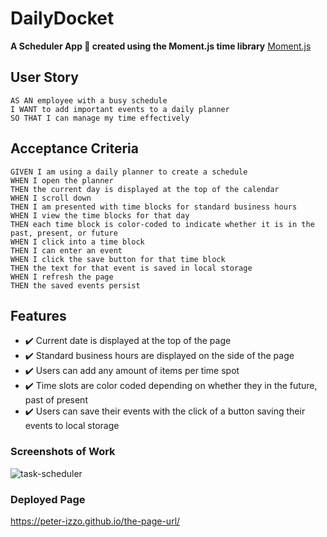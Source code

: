 # DailyDocket

**A Scheduler App :calendar: created using the Moment.js time library**
[Moment.js](https://momentjs.com/)

## User Story

```
AS AN employee with a busy schedule
I WANT to add important events to a daily planner
SO THAT I can manage my time effectively
```


## Acceptance Criteria

```
GIVEN I am using a daily planner to create a schedule
WHEN I open the planner
THEN the current day is displayed at the top of the calendar
WHEN I scroll down
THEN I am presented with time blocks for standard business hours
WHEN I view the time blocks for that day
THEN each time block is color-coded to indicate whether it is in the past, present, or future
WHEN I click into a time block
THEN I can enter an event
WHEN I click the save button for that time block
THEN the text for that event is saved in local storage
WHEN I refresh the page
THEN the saved events persist
```

## Features

- :heavy_check_mark: Current date is displayed at the top of the page
- :heavy_check_mark: Standard business hours are displayed on the side of the page
- :heavy_check_mark: Users can add any amount of items per time spot
- :heavy_check_mark: Time slots are color coded depending on whether they in the future, past of present
- :heavy_check_mark: Users can save their events with the click of a button saving their events to local storage

### Screenshots of Work

![task-scheduler](./Assets/screenshot.png)

### Deployed Page

https://peter-izzo.github.io/the-page-url/
